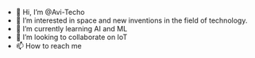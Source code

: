 - 👋 Hi, I’m @Avi-Techo
- 👀 I’m interested in space and new inventions in the field of technology.
- 🌱 I’m currently learning AI and ML
- 💞️ I’m looking to collaborate on IoT
- 📫 How to reach me

<!---
Avi-Techo/Avi-Techo is a ✨ special ✨ repository because its `README.md` (this file) appears on your GitHub profile.
You can click the Preview link to take a look at your changes.
--->
